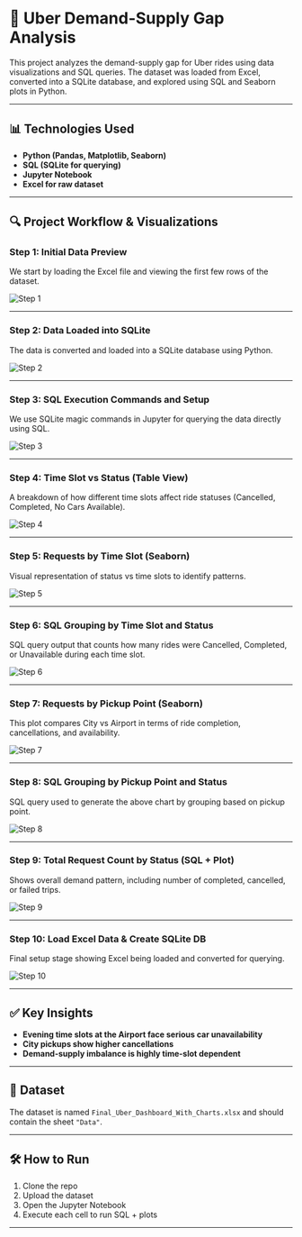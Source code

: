 
# 🚕 Uber Demand-Supply Gap Analysis

This project analyzes the demand-supply gap for Uber rides using data visualizations and SQL queries. The dataset was loaded from Excel, converted into a SQLite database, and explored using SQL and Seaborn plots in Python.

---

## 📊 Technologies Used

- **Python (Pandas, Matplotlib, Seaborn)**
- **SQL (SQLite for querying)**
- **Jupyter Notebook**
- **Excel for raw dataset**

---

## 🔍 Project Workflow & Visualizations

### Step 1: Initial Data Preview

We start by loading the Excel file and viewing the first few rows of the dataset.

![Step 1](images/uber_1.png)

---

### Step 2: Data Loaded into SQLite

The data is converted and loaded into a SQLite database using Python.

![Step 2](images/uber_2.png)

---

### Step 3: SQL Execution Commands and Setup

We use SQLite magic commands in Jupyter for querying the data directly using SQL.

![Step 3](images/uber_3.png)

---

### Step 4: Time Slot vs Status (Table View)

A breakdown of how different time slots affect ride statuses (Cancelled, Completed, No Cars Available).

![Step 4](images/uber_4.png)

---

### Step 5: Requests by Time Slot (Seaborn)

Visual representation of status vs time slots to identify patterns.

![Step 5](images/uber_5.png)

---

### Step 6: SQL Grouping by Time Slot and Status

SQL query output that counts how many rides were Cancelled, Completed, or Unavailable during each time slot.

![Step 6](images/uber_6.png)

---

### Step 7: Requests by Pickup Point (Seaborn)

This plot compares City vs Airport in terms of ride completion, cancellations, and availability.

![Step 7](images/uber_7.png)

---

### Step 8: SQL Grouping by Pickup Point and Status

SQL query used to generate the above chart by grouping based on pickup point.

![Step 8](images/uber_8.png)

---

### Step 9: Total Request Count by Status (SQL + Plot)

Shows overall demand pattern, including number of completed, cancelled, or failed trips.

![Step 9](images/uber_9.png)

---

### Step 10: Load Excel Data & Create SQLite DB

Final setup stage showing Excel being loaded and converted for querying.

![Step 10](images/uber_11.png)

---

## ✅ Key Insights

- **Evening time slots at the Airport face serious car unavailability**
- **City pickups show higher cancellations**
- **Demand-supply imbalance is highly time-slot dependent**

---

## 📁 Dataset

The dataset is named `Final_Uber_Dashboard_With_Charts.xlsx` and should contain the sheet `"Data"`.

---

## 🛠 How to Run

1. Clone the repo
2. Upload the dataset
3. Open the Jupyter Notebook
4. Execute each cell to run SQL + plots

---
